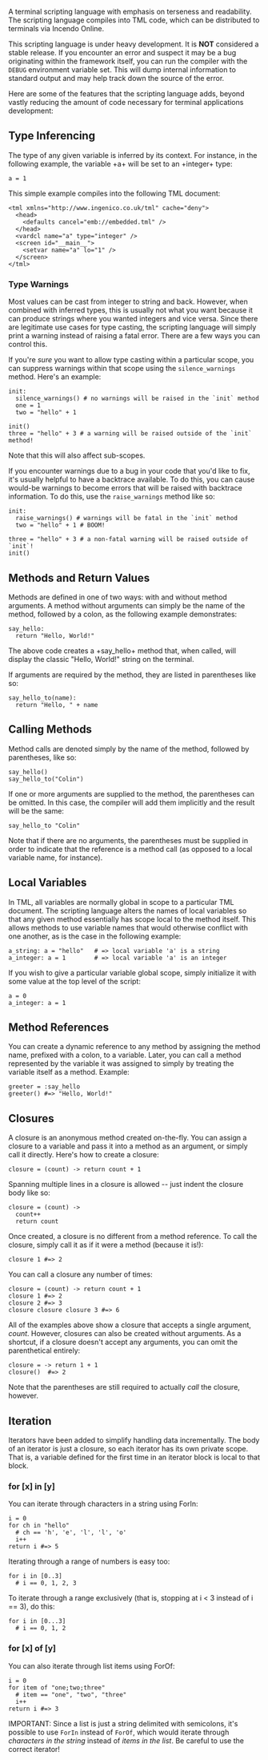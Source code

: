 A terminal scripting language with emphasis on terseness and readability. The scripting language compiles into TML code, which can be distributed to terminals via Incendo Online.

This scripting language is under heavy development. It is **NOT** considered a stable release. If you encounter an error and suspect it may be a bug originating within the framework itself, you can run the compiler with the `DEBUG` environment variable set. This will dump internal information to standard output and may help track down the source of the error.

Here are some of the features that the scripting language adds, beyond vastly reducing the amount of code necessary for terminal applications development:

## Type Inferencing

The type of any given variable is inferred by its context. For instance, in the following example, the variable +a+ will be set to an +integer+ type:

    a = 1
    
This simple example compiles into the following TML document:

    <tml xmlns="http://www.ingenico.co.uk/tml" cache="deny">
      <head>
        <defaults cancel="emb://embedded.tml" />
      </head>
      <vardcl name="a" type="integer" />
      <screen id="__main__">
        <setvar name="a" lo="1" />
      </screen>
    </tml>

### Type Warnings

Most values can be cast from integer to string and back. However, when combined with inferred types, this is usually not what you want because it can produce strings where you wanted integers and vice versa. Since there are legitimate use cases for type casting, the scripting language will simply print a warning instead of raising a fatal error. There are a few ways you can control this.

If you're _sure_ you want to allow type casting within a particular scope, you can suppress warnings within that scope using the `silence_warnings` method. Here's an example:

    init:
      silence_warnings() # no warnings will be raised in the `init` method
      one = 1
      two = "hello" + 1
      
    init()
    three = "hello" + 3 # a warning will be raised outside of the `init` method!

Note that this will also affect sub-scopes.

If you encounter warnings due to a bug in your code that you'd like to fix, it's usually helpful to have a backtrace available. To do this, you can cause would-be warnings to become errors that will be raised with backtrace information. To do this, use the `raise_warnings` method like so:

    init:
      raise_warnings() # warnings will be fatal in the `init` method
      two = "hello" + 1 # BOOM!
    
    three = "hello" + 3 # a non-fatal warning will be raised outside of `init`!
    init()

## Methods and Return Values

Methods are defined in one of two ways: with and without method arguments. A method without arguments can simply be the name of the method, followed by a colon, as the following example demonstrates:

    say_hello:
      return "Hello, World!"
      
The above code creates a +say_hello+ method that, when called, will display the classic "Hello, World!" string on the terminal.

If arguments are required by the method, they are listed in parentheses like so:

    say_hello_to(name):
      return "Hello, " + name

## Calling Methods

Method calls are denoted simply by the name of the method, followed by parentheses, like so:

    say_hello()
    say_hello_to("Colin")
    
If one or more arguments are supplied to the method, the parentheses can be omitted. In this case, the compiler will add them implicitly and the result will be the same:

    say_hello_to "Colin"
    
Note that if there are no arguments, the parentheses must be supplied in order to indicate that the reference is a method call (as opposed to a local variable name, for instance).

## Local Variables

In TML, all variables are normally global in scope to a particular TML document. The scripting language alters the names of local variables so that any given method essentially has scope local to the method itself. This allows methods to use variable names that would otherwise conflict with one another, as is the case in the following example:

    a_string: a = "hello"   # => local variable 'a' is a string
    a_integer: a = 1        # => local variable 'a' is an integer
    
If you wish to give a particular variable global scope, simply initialize it with some value at the top level of the script:

    a = 0
    a_integer: a = 1
    
## Method References

You can create a dynamic reference to any method by assigning the method name, prefixed with a colon, to a variable. Later, you can call a method represented by the variable it was assigned to simply by treating the variable itself as a method. Example:

    greeter = :say_hello
    greeter() #=> "Hello, World!"

## Closures

A closure is an anonymous method created on-the-fly. You can assign a closure to a variable and pass it into a method as an argument, or simply call it directly. Here's how to create a closure:

    closure = (count) -> return count + 1
    
Spanning multiple lines in a closure is allowed -- just indent the closure body like so:

    closure = (count) ->
      count++
      return count

Once created, a closure is no different from a method reference. To call the closure, simply call it as if it were a method (because it is!):

    closure 1 #=> 2
    
You can call a closure any number of times:

    closure = (count) -> return count + 1
    closure 1 #=> 2
    closure 2 #=> 3
    closure closure closure 3 #=> 6
    
All of the examples above show a closure that accepts a single argument, *count*. However, closures can also be created without arguments. As a shortcut, if a closure doesn't accept any arguments, you can omit the parenthetical entirely:

    closure = -> return 1 + 1
    closure()  #=> 2
    
Note that the parentheses are still required to actually _call_ the closure, however.

## Iteration

Iterators have been added to simplify handling data incrementally. The body of an iterator is just a closure, so each iterator has its own private scope. That is, a variable defined for the first time in an iterator block is local to that block.

### for [x] in [y]

You can iterate through characters in a string using ForIn:

    i = 0
    for ch in "hello"
      # ch == 'h', 'e', 'l', 'l', 'o'
      i++
    return i #=> 5
    
Iterating through a range of numbers is easy too:

    for i in [0..3]
      # i == 0, 1, 2, 3

To iterate through a range exclusively (that is, stopping at i < 3 instead of i == 3), do this:

    for i in [0...3]
      # i == 0, 1, 2

### for [x] of [y]

You can also iterate through list items using ForOf:

    i = 0
    for item of "one;two;three"
      # item == "one", "two", "three"
      i++
    return i #=> 3
    
IMPORTANT: Since a list is just a string delimited with semicolons, it's possible to use `ForIn` instead of `ForOf`, which would iterate through _characters in the string_ instead of _items in the list_. Be careful to use the correct iterator!

